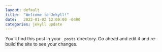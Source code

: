 ```yaml
---
layout: default
title:  "Welcome to Jekyll!"
date:   2022-01-02 12:00:00 -0400
categories: jekyll update
---
```

You’ll find this post in your `_posts` directory. Go ahead and edit it and re-build the site to see your changes.